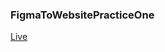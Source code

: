 ### FigmaToWebsitePracticeOne

[Live](https://sunjid-git.github.io/FigmaToWebsitePracticeOne/index.html)

